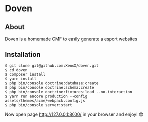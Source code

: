 # Doven

## About
Doven is a homemade CMF to easily generate a esport websites 

## Installation

```
$ git clone git@github.com:XenoX/doven.git
$ cd doven
$ composer install
$ yarn install
$ php bin/console doctrine:database:create
$ php bin/console doctrine:schema:create
$ php bin/console doctrine:fixtures:load --no-interaction
$ yarn run encore production --config assets/themes/acme/webpack.config.js
$ php bin/console server:start

```
Now open page http://127.0.0.1:8000/ in your browser and enjoy! 😎